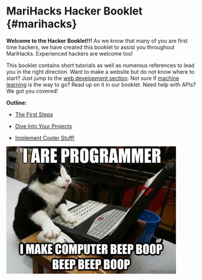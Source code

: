 # MariHacks Hacker Booklet {#marihacks}

**Welcome to the Hacker Booklet!!!** As we know that many of you are first time hackers, we have created this booklet to assist you throughout MariHacks. Experienced hackers are welcome too!

This booklet contains short tutorials as well as numerous references to lead you in the right direction. Want to make a website but do not know where to start? Just jump to the [web development section](/section_2_dive_into_your_projects/get_started_with_web_development.md). Not sure if [machine learning](/section_3_implement_cooler_stuff/implement_projects_with_machine_learning.md) is the way to go? Read up on it in our booklet. Need help with APIs? We got you covered!

**Outline:**

* [The First Steps](/section_1_the_first_steps/README.md)

* [Dive Into Your Projects](/section_2_dive_into_your_projects/README.md)

* [Implement Cooler Stuff!](/section_3_implement_cooler_stuff/README.md)

![](/assets/programming-meme.jpg)


